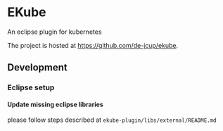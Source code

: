 # EKube
An eclipse plugin for kubernetes

The project is hosted at https://github.com/de-jcup/ekube. 


## Development
### Eclipse setup
#### Update missing eclipse libraries
please follow steps described at `ekube-plugin/libs/external/README.md`